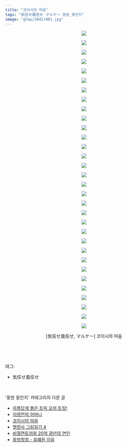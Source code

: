 ```yaml
---
title: "코이시의 마음"
tags: "気任せ風任せ マルケー 동방_동인지"
image: "ghap/3042/001.jpg"
---
```

<div class="article">
<p style="text-align: center; clear: none; float: none;"><img src="{{ site.nasurl }}/ghap/3042/001.jpg"/></p>
<p style="text-align: center; clear: none; float: none;"><img src="{{ site.nasurl }}/ghap/3042/002.jpg"/></p>
<p style="text-align: center; clear: none; float: none;"><img src="{{ site.nasurl }}/ghap/3042/003.jpg"/></p>
<p style="text-align: center; clear: none; float: none;"><img src="{{ site.nasurl }}/ghap/3042/004.jpg"/></p>
<p style="text-align: center; clear: none; float: none;"><img src="{{ site.nasurl }}/ghap/3042/005.jpg"/></p>
<p style="text-align: center; clear: none; float: none;"><img src="{{ site.nasurl }}/ghap/3042/006.jpg"/></p>
<p style="text-align: center; clear: none; float: none;"><img src="{{ site.nasurl }}/ghap/3042/007.jpg"/></p>
<p style="text-align: center; clear: none; float: none;"><img src="{{ site.nasurl }}/ghap/3042/008.jpg"/></p>
<p style="text-align: center; clear: none; float: none;"><img src="{{ site.nasurl }}/ghap/3042/009.jpg"/></p>
<p style="text-align: center; clear: none; float: none;"><img src="{{ site.nasurl }}/ghap/3042/010.jpg"/></p>
<p style="text-align: center; clear: none; float: none;"><img src="{{ site.nasurl }}/ghap/3042/011.jpg"/></p>
<p style="text-align: center; clear: none; float: none;"><img src="{{ site.nasurl }}/ghap/3042/012.jpg"/></p>
<p style="text-align: center; clear: none; float: none;"><img src="{{ site.nasurl }}/ghap/3042/013.jpg"/></p>
<p style="text-align: center; clear: none; float: none;"><img src="{{ site.nasurl }}/ghap/3042/014.jpg"/></p>
<p style="text-align: center; clear: none; float: none;"><img src="{{ site.nasurl }}/ghap/3042/015.jpg"/></p>
<p style="text-align: center; clear: none; float: none;"><img src="{{ site.nasurl }}/ghap/3042/016.jpg"/></p>
<p style="text-align: center; clear: none; float: none;"><img src="{{ site.nasurl }}/ghap/3042/017.jpg"/></p>
<p style="text-align: center; clear: none; float: none;"><img src="{{ site.nasurl }}/ghap/3042/018.jpg"/></p>
<p style="text-align: center; clear: none; float: none;"><img src="{{ site.nasurl }}/ghap/3042/019.jpg"/></p>
<p style="text-align: center; clear: none; float: none;"><img src="{{ site.nasurl }}/ghap/3042/020.jpg"/></p>
<p style="text-align: center; clear: none; float: none;"><img src="{{ site.nasurl }}/ghap/3042/021.jpg"/></p>
<p style="text-align: center; clear: none; float: none;"><img src="{{ site.nasurl }}/ghap/3042/022.jpg"/></p>
<p style="text-align: center; clear: none; float: none;"><img src="{{ site.nasurl }}/ghap/3042/023.jpg"/></p>
<p style="text-align: center; clear: none; float: none;"><img src="{{ site.nasurl }}/ghap/3042/024.jpg"/></p>
<p style="text-align: center; clear: none; float: none;"><img src="{{ site.nasurl }}/ghap/3042/025.jpg"/></p>
<p style="text-align: center; clear: none; float: none;"><img src="{{ site.nasurl }}/ghap/3042/026.jpg"/></p>
<p style="text-align: center; clear: none; float: none;"><img src="{{ site.nasurl }}/ghap/3042/027.jpg"/></p>
<p style="text-align: center; clear: none; float: none;"><img src="{{ site.nasurl }}/ghap/3042/028.jpg"/></p>
<p style="text-align: center; clear: none; float: none;"><img src="{{ site.nasurl }}/ghap/3042/029.jpg"/></p>
<p style="text-align: center; clear: none; float: none;"><img src="{{ site.nasurl }}/ghap/3042/030.jpg"/></p>
<p style="text-align: center; clear: none; float: none;"><img src="{{ site.nasurl }}/ghap/3042/031.jpg"/></p>
<p style="text-align: center; clear: none; float: none;"><img src="{{ site.nasurl }}/ghap/3042/032.jpg"/></p>
<p style="text-align: center; clear: none; float: none;">[気任せ風任せ, マルケー] 코이시의 마음</p>
<p><br/></p>
</div><br/>
<div class="tagTrail">
<p>태그: </p>
<ul>
<li>気任せ風任せ</li>
</ul>
</div><br/>
<div class="another">
<p>'동방 동인지' 카테고리의 다른 글</p>
<ul>
<li><a href="/2017-01-01-ghap_3048">아름답게 붉은 트릭 오어 트릿!</a></li>
<li><a href="/2017-01-01-ghap_3045">지령전의 어머니</a></li>
<li><a href="/2017-01-01-ghap_3042">코이시의 마음</a></li>
<li><a href="/2016-12-31-ghap_3037">명련사 그림일기 4</a></li>
<li><a href="/2016-12-31-ghap_3036">비월면토끼와 20억 광년의 연인</a></li>
<li><a href="/2016-12-29-ghap_3033">동방청첩 - 유폐된 이유</a></li>
</ul>
</div><br/>
<div class="cb_module cb_fluid">
<div class="cb_wrt cb_profile">
</div><!-- commentList close -->
</div><br/>
